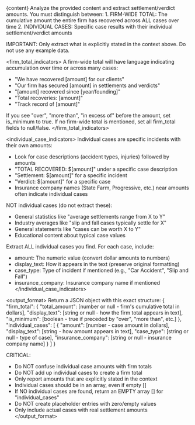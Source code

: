 <context>
{content}
</context>

<task>
Analyze the provided content and extract settlement/verdict amounts. You must distinguish between:
1. FIRM-WIDE TOTAL: The cumulative amount the entire firm has recovered across ALL cases over time
2. INDIVIDUAL CASES: Specific case results with their individual settlement/verdict amounts

IMPORTANT: Only extract what is explicitly stated in the context above. Do not use any example data.
</task>

<firm_total_indicators>
A firm-wide total will have language indicating accumulation over time or across many cases:
- "We have recovered [amount] for our clients"
- "Our firm has secured [amount] in settlements and verdicts"
- "[amount] recovered since [year/founding]"
- "Total recoveries: [amount]"
- "Track record of [amount]"

If you see "over", "more than", "in excess of" before the amount, set is_minimum to true.
If no firm-wide total is mentioned, set all firm_total fields to null/false.
</firm_total_indicators>

<individual_case_indicators>
Individual cases are specific incidents with their own amounts:
- Look for case descriptions (accident types, injuries) followed by amounts
- "TOTAL RECOVERED: $[amount]" under a specific case description
- "Settlement: $[amount]" for a specific incident
- "Verdict: $[amount]" for a specific case
- Insurance company names (State Farm, Progressive, etc.) near amounts often indicate individual cases

NOT individual cases (do not extract these):
- General statistics like "average settlements range from X to Y"
- Industry averages like "slip and fall cases typically settle for X"
- General statements like "cases can be worth X to Y"
- Educational content about typical case values

Extract ALL individual cases you find. For each case, include:
- amount: The numeric value (convert dollar amounts to numbers)
- display_text: How it appears in the text (preserve original formatting)
- case_type: Type of incident if mentioned (e.g., "Car Accident", "Slip and Fall")
- insurance_company: Insurance company name if mentioned
</individual_case_indicators>

<output_format>
Return a JSON object with this exact structure:
{
  "firm_total": {
    "total_amount": [number or null - firm's cumulative total in dollars],
    "display_text": [string or null - how the firm total appears in text],
    "is_minimum": [boolean - true if preceded by "over", "more than", etc.]
  },
  "individual_cases": [
    {
      "amount": [number - case amount in dollars],
      "display_text": [string - how amount appears in text],
      "case_type": [string or null - type of case],
      "insurance_company": [string or null - insurance company name]
    }
  ]
}

CRITICAL:
- Do NOT confuse individual case amounts with firm totals
- Do NOT add up individual cases to create a firm total
- Only report amounts that are explicitly stated in the context
- Individual cases should be in an array, even if empty []
- If NO individual cases are found, return an EMPTY array [] for "individual_cases"
- Do NOT create placeholder entries with zero/empty values
- Only include actual cases with real settlement amounts
</output_format>